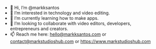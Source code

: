 - 👋 Hi, I’m @markksantos
- 👀 I’m interested in technology and video editing.
- 🌱 I’m currently learning how to make apps.
- 💞️ I’m looking to collaborate with video editors, developers, entrepreneurs and creators.
- 📫 Reach me here:
hello@markksantos.com or
contact@markstudioshub.com or
https://www.markstudioshub.com


<!---
markksantos/markksantos is a ✨ special ✨ repository because its `README.md` (this file) appears on your GitHub profile.
You can click the Preview link to take a look at your changes.
--->
